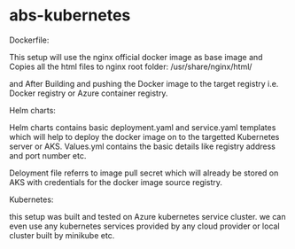 # abs-kubernetes

Dockerfile:

This setup will use the nginx official docker image as base image
and Copies all the html files to nginx root folder: /usr/share/nginx/html/

and After Building and pushing the Docker image to the target registry i.e. Docker registry or Azure container registry.

Helm charts:

Helm charts contains basic deployment.yaml and service.yaml templates which will help to deploy the docker image on to the targetted Kubernetes server or AKS.
Values.yml contains the basic details like registry address and port number etc.

Deloyment file referrs to image pull secret which will already be stored on AKS with credentials for the docker image source registry.

Kubernetes:

this setup was built and tested on Azure kubernetes service cluster.
we can even use any kubernetes services provided by any cloud provider or local cluster built by minikube etc.
